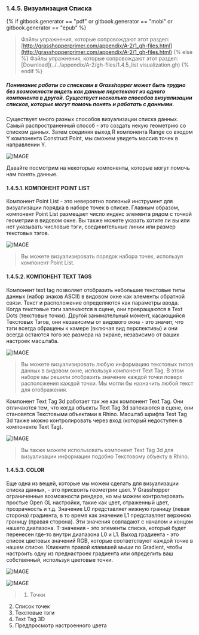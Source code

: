 ### 1.4.5. Визуализация Списка
{% if gitbook.generator == "pdf" or gitbook.generator == "mobi" or gitbook.generator == "epub" %}
>Файлы упражнения, которые сопровождают этот раздел: [http://grasshopperprimer.com/appendix/A-2/1_gh-files.html](http://grasshopperprimer.com/appendix/A-2/1_gh-files.html)
{% else %}
>Файлы упражнения, которые сопровождают этот раздел: [Download](../../appendix/A-2/gh-files/1.4.5_list visualization.gh)
{% endif %}

##### Понимание работы со списками в Grasshopper может быть трудно без возможности видеть как данные перетекают из одного компонента в другой. Существует несколько способов визуализации списков, которые могут помочь понять и работать с данными.

Существует много разных способов визуализации списка данных. Самый распространенный способ - это создать некую геометрию со списком данных. Затем соединяя выход R компонента Range со входом Y компонента Construct Point, мы сможем увидеть массив точек в направлении Y.

![IMAGE](images/1-4-5/1-4-5_001-list-visualization.png)

Давайте посмотрим на некоторые компоненты, которые могут помочь нам понять данные.

#### 1.4.5.1. КОМПОНЕНТ POINT LIST
Компонент Point List - это невероятно полезный инструмент для визуализации порядка в наборе точек в списке. Главным образом, компонент Point List размещает число индекс элемента рядом с точкой геометрии в видовом окне. Вы также можете указать хотите ли вы или нет указывать числовые тэги, соединительные линии или размер текстовых тэгов.

![IMAGE](images/1-4-5/1-4-5_002-point-list.png)
>Вы можете визуализировать порядок набора точек, используя компонент Point List.

#### 1.4.5.2. КОМПОНЕНТ TEXT TAGS
Компонент text tag позволяет отобразить небольшие текстовые типы данных (набор знаков ASCII) в видовом окне как элементы обратной связи. Текст и расположение определяются как параметры ввода. Когда текстовые тэги запекаются в сцене, они превращаются в Text Dots (текстовые точки). Другой занимательный момент, касающийся Текстовых Тэгов, они независимы от видового окна - это значит, что тэги всегда обращены к камере (включая вид перспективы) и они всегда остаются того же размера на экране, независимо от ваших настроек масштаба.

![IMAGE](images/1-4-5/1-4-5_003-text-tags.png)
>Вы можете визуализировать любую информацию текстовых типов данных в видовом окне, используя компонент Text Tag. В этом наборе мы решили отобразить значение каждой точки поверх расположения каждой точки. Мы могли бы назначить любой текст для отображения.

Компонент Text Tag 3d работает так же как компонент Text Tag. Они отличаются тем, что когда объекты Text Tag 3d запекаются в сцене, они становятся Текстовыми объектами в Rhino. Масштаб шрифта Text Tag 3d также можно контролировать через вход (который недоступен в компоненте Text Tag).

![IMAGE](images/1-4-5/1-4-5_004-text-tag-3d.png)
>Вы также можете использовать компонент Text Tag 3d для визуализации информации подобно Текстовому объекту в Rhino.

#### 1.4.5.3. COLOR
Еще одна из вещей, которые мы можем сделать для визуализации списка данных, - это присвоить геометрии цвет. У Grasshopper ограниченные возможности рендера, но мы можем контролировать простые Open GL настройки, такие как цвет, отраженный цвет, прозрачность и т.д. Значение L0 представляет нижную границу (левая сторона) градиента, в то время как значение L1 представляет верхнюю границу (правая сторона). Эти значения совпадают с началом и концом нашего диапазона. T-значения - это элементы списка, который будет перенесен где-то внутри диапазона L0 и L1. Выход градиента - это список цветовых значений RGB, которые соответствуют каждой точке в нашем списке. Кликните правой клавишей мыши по Gradient, чтобы настроить одну из преднастроек градиента или определить ваш собственный, используя цветовые точки.

![IMAGE](images/1-4-5/1-4-5_005-custom-preview.png)

![IMAGE](images/1-4-5/1-4-5_006-visualization-example.png)
>1. Точки
2. Список точек
3. Текстовые тэги
4. Text Tag 3D
5. Предпросмотр настроенного цвета




